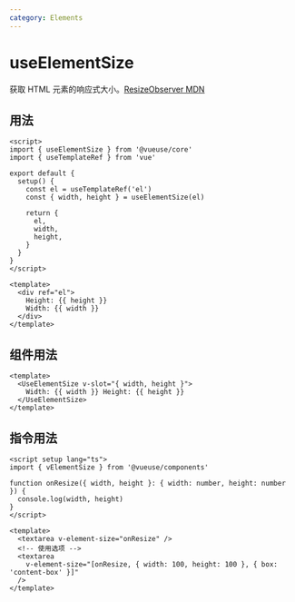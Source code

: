 ```yaml
---
category: Elements
---
```


# useElementSize

获取 HTML 元素的响应式大小。[ResizeObserver MDN](https://developer.mozilla.org/en-US/docs/Web/API/ResizeObserver)

## 用法

```vue
<script>
import { useElementSize } from '@vueuse/core'
import { useTemplateRef } from 'vue'

export default {
  setup() {
    const el = useTemplateRef('el')
    const { width, height } = useElementSize(el)

    return {
      el,
      width,
      height,
    }
  }
}
</script>

<template>
  <div ref="el">
    Height: {{ height }}
    Width: {{ width }}
  </div>
</template>
```

## 组件用法

```vue
<template>
  <UseElementSize v-slot="{ width, height }">
    Width: {{ width }} Height: {{ height }}
  </UseElementSize>
</template>
```

## 指令用法

```vue
<script setup lang="ts">
import { vElementSize } from '@vueuse/components'

function onResize({ width, height }: { width: number, height: number }) {
  console.log(width, height)
}
</script>

<template>
  <textarea v-element-size="onResize" />
  <!-- 使用选项 -->
  <textarea
    v-element-size="[onResize, { width: 100, height: 100 }, { box: 'content-box' }]"
  />
</template>
```

